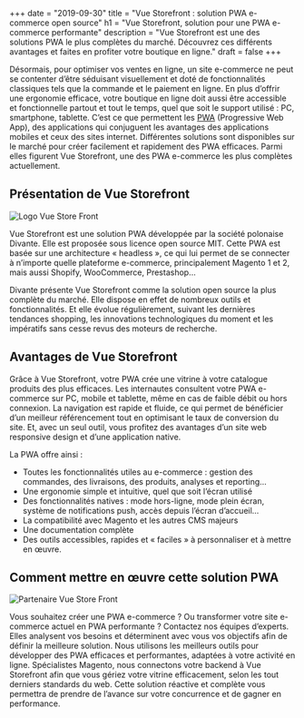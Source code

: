+++
date = "2019-09-30"
title = "Vue Storefront : solution PWA e-commerce open source"
h1 = "Vue Storefront, solution pour une PWA e-commerce performante"
description = "Vue Storefront est une des solutions PWA le plus complètes du marché. Découvrez ces différents avantages et faites en profiter votre boutique en ligne."
draft = false
+++

Désormais, pour optimiser vos ventes en ligne, un site e-commerce ne peut se contenter d’être séduisant visuellement et doté de fonctionnalités classiques tels que la commande et le paiement en ligne. En plus d’offrir une ergonomie efficace, votre boutique en ligne doit aussi être accessible et fonctionnelle partout et tout le temps, quel que soit le support utilisé : PC, smartphone, tablette. C’est ce que permettent les [PWA](/ecommerce/cms/magento/pwa/) (Progressive Web App), des applications qui conjuguent les avantages des applications mobiles et ceux des sites internet. Différentes solutions sont disponibles sur le marché pour créer facilement et rapidement des PWA efficaces. Parmi elles figurent Vue Storefront, une des PWA e-commerce les plus complètes actuellement.

## Présentation de Vue Storefront

<img class="animate zoomIn center-block" src="/images/partners/vsf_full.png" alt="Logo Vue Store Front" />

Vue Storefront est une solution PWA développée par la société polonaise Divante. Elle est proposée sous licence open source MIT. Cette PWA est basée sur une architecture « headless », ce qui lui permet de se connecter à n’importe quelle plateforme e-commerce, principalement Magento 1 et 2, mais aussi Shopify, WooCommerce, Prestashop…

Divante présente Vue Storefront comme la solution open source la plus complète du marché. Elle dispose en effet de nombreux outils et fonctionnalités. Et elle évolue régulièrement, suivant les dernières tendances shopping, les innovations technologiques du moment et les impératifs sans cesse revus des moteurs de recherche.

## Avantages de Vue Storefront

Grâce à Vue Storefront, votre PWA crée une vitrine à votre catalogue produits des plus efficaces. Les internautes consultent votre PWA e-commerce sur PC, mobile et tablette, même en cas de faible débit ou hors connexion. La navigation est rapide et fluide, ce qui permet de bénéficier d’un meilleur référencement tout en optimisant le taux de conversion du site. Et, avec un seul outil, vous profitez des avantages d’un site web responsive design et d’une application native. 

La PWA offre ainsi :

-	Toutes les fonctionnalités utiles au e-commerce : gestion des commandes, des livraisons, des produits, analyses et reporting…
-	Une ergonomie simple et intuitive, quel que soit l’écran utilisé
-	Des fonctionnalités natives : mode hors-ligne, mode plein écran, système de notifications push, accès depuis l’écran d’accueil…
-	La compatibilité avec Magento et les autres CMS majeurs
-	Une documentation complète
-	Des outils accessibles, rapides et « faciles » à personnaliser et à mettre en œuvre. 

## Comment mettre en œuvre cette solution PWA

<img class="animate zoomIn center-block" src="/images/partners/vsf.png" alt="Partenaire Vue Store Front" />

Vous souhaitez créer une PWA e-commerce ? Ou transformer votre site e-commerce actuel en PWA performante ? Contactez nos équipes d’experts. Elles analysent vos besoins et déterminent avec vous vos objectifs afin de définir la meilleure solution. Nous utilisons les meilleurs outils pour développer des PWA efficaces et performantes, adaptées à votre activité en ligne. Spécialistes Magento, nous connectons votre backend à Vue Storefront afin que vous gériez votre vitrine efficacement, selon les tout derniers standards du web. Cette solution réactive et complète vous permettra de prendre de l’avance sur votre concurrence et de gagner en performance.
